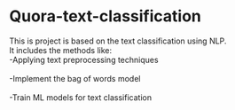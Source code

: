 # Quora-text-classification
This is project is based on the text classification using NLP.<br>  It includes the methods like: <br>
-Applying text preprocessing techniques<br>     
-Implement the bag of words model<br>   
-Train ML models for text classification<br>

